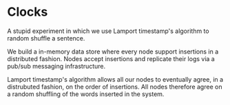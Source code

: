 # Clocks

A stupid experiment in which we use Lamport timestamp's algorithm to random shuffle a sentence.

We build a in-memory data store where every node support insertions in a distributed fashion. Nodes accept insertions and replicate their logs via a pub/sub messaging infrastructure.

Lamport timestamp's algorithm allows all our nodes to eventually agree, in a distrubuted fashion, on the order of insertions. All nodes therefore agree on a random shuffling of the words inserted in the system.
